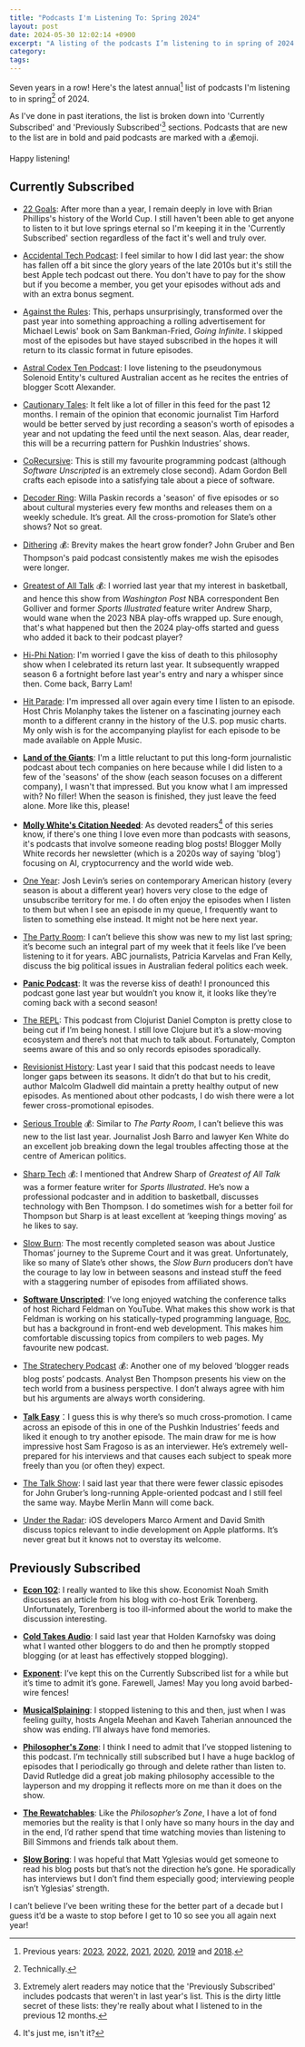 ```yaml
---
title: "Podcasts I'm Listening To: Spring 2024"
layout: post
date: 2024-05-30 12:02:14 +0900
excerpt: "A listing of the podcasts I’m listening to in spring of 2024."
category: 
tags: 
---
```


Seven years in a row! Here's the latest annual[^previous] list of podcasts I'm listening to in spring[^late] of 2024.

As I've done in past iterations, the list is broken down into 'Currently Subscribed' and 'Previously Subscribed'[^sections] sections. Podcasts that are new to the list are in bold and paid podcasts are marked with a 💰emoji.

Happy listening!

## Currently Subscribed

- [22 Goals](https://www.theringer.com/22-goals): After more than a year, I remain deeply in love with Brian Phillips's history of the World Cup. I still haven't been able to get anyone to listen to it but love springs eternal so I'm keeping it in the 'Currently Subscribed' section regardless of the fact it's well and truly over.

- [Accidental Tech Podcast](https://atp.fm/): I feel similar to how I did last year: the show has fallen off a bit since the glory years of the late 2010s but it's still the best Apple tech podcast out there. You don't have to pay for the show but if you become a member, you get your episodes without ads and with an extra bonus segment.

- [Against the Rules](https://atrpodcast.com/): This, perhaps unsurprisingly, transformed over the past year into something approaching a rolling advertisement for Michael Lewis' book on Sam Bankman-Fried, _Going Infinite_. I skipped most of the episodes but have stayed subscribed in the hopes it will return to its classic format in future episodes.

- [Astral Codex Ten Podcast](https://sscpodcast.libsyn.com/website): I love listening to the pseudonymous Solenoid Entity's cultured Australian accent as he  recites the entries of blogger Scott Alexander.

- [Cautionary Tales](http://timharford.com/articles/cautionarytales/): It felt like a lot of filler in this feed for the past 12 months. I remain of the opinion that economic journalist Tim Harford would be better served by just recording a season's worth of episodes a year and not updating the feed until the next season. Alas, dear reader, this will be a recurring pattern for Pushkin Industries’ shows.

- [CoRecursive](https://corecursive.com): This is still my favourite programming podcast (although _Software Unscripted_ is an extremely close second). Adam Gordon Bell crafts each episode into a satisfying tale about a piece of software.

- [Decoder Ring](https://slate.com/podcasts/decoder-ring): Willa Paskin records a 'season' of five episodes or so about cultural mysteries every few months and releases them on a weekly schedule. It’s great. All the cross-promotion for Slate’s other shows? Not so great.

- [Dithering](https://dithering.fm/) 💰: Brevity makes the heart grow fonder? John Gruber and Ben Thompson's paid podcast consistently makes me wish the episodes were longer.

- [Greatest of All Talk](https://greatestofalltalk.com) 💰: I worried last year that my interest in basketball, and hence this show from _Washington Post_ NBA correspondent Ben Golliver and former _Sports Illustrated_ feature writer Andrew Sharp, would wane when the 2023 NBA play-offs wrapped up. Sure enough, that's what happened but then the 2024 play-offs started and guess who added it back to their podcast player?

- [Hi-Phi Nation](https://hiphination.org): I'm worried I gave the kiss of death to this philosophy show when I celebrated its return last year. It subsequently wrapped season 6 a fortnight before last year's entry and nary a whisper since then. Come back, Barry Lam!

- [Hit Parade](https://slate.com/podcasts/hit-parade): I'm impressed all over again every time I listen to an episode. Host Chris Molanphy takes the listener on a fascinating journey each month to a different cranny in the history of the U.S. pop music charts. My only wish is for the accompanying playlist for each episode to be made available on Apple Music.

- [**Land of the Giants**](https://www.vox.com/land-of-the-giants-podcast): I'm a little reluctant to put this long-form journalistic podcast about tech companies on here because while I did listen to a few of the 'seasons' of the show (each season focuses on a different company), I wasn't that impressed. But you know what I am impressed with? No filler! When the season is finished, they just leave the feed alone. More like this, please! 

- [**Molly White's Citation Needed**](https://www.citationneeded.news/): As devoted readers[^me] of this series know, if there's one thing I love even more than podcasts with seasons, it's podcasts that involve someone reading blog posts! Blogger Molly White records her newsletter (which is a 2020s way of saying 'blog') focusing on AI, cryptocurrency and the world wide web.

- [One Year](https://slate.com/podcasts/one-year/): Josh Levin’s series on contemporary American history (every season is about a different year) hovers very close to the edge of unsubscribe territory for me. I do often enjoy the episodes when I listen to them but when I see an episode in my queue, I frequently want to listen to something else instead. It might not be here next year.

- [The Party Room](https://www.abc.net.au/radionational/programs/partyroom): I can’t believe this show was new to my list last spring; it’s become such an integral part of my week that it feels like I’ve been listening to it for years. ABC journalists, Patricia Karvelas and Fran Kelly, discuss the big political issues in Australian federal politics each week.

- [**Panic Podcast**](https://podcast.panic.com/): It was the reverse kiss of death! I pronounced this podcast gone last year but wouldn’t you know it, it looks like they’re coming back with a second season!

- [The REPL](https://www.therepl.net/): This podcast from Clojurist Daniel Compton is pretty close to being cut if I’m being honest. I still love Clojure but it’s a slow-moving ecosystem and there’s not that much to talk about. Fortunately, Compton seems aware of this and so only records episodes sporadically.

- [Revisionist History](https://revisionisthistory.com/): Last year I said that this podcast needs to leave longer gaps between its seasons. It didn’t do that but to his credit, author Malcolm Gladwell did maintain a pretty healthy output of new episodes. As mentioned about other podcasts, I do wish there were a lot fewer cross-promotional episodes.

- [Serious Trouble](https://serioustrouble.show/) 💰: Similar to _The Party Room_, I can’t believe this was new to the list last year. Journalist Josh Barro and lawyer Ken White do an excellent job breaking down the legal troubles affecting those at the centre of American politics.

- [Sharp Tech](https://sharptech.fm/) 💰: I mentioned that Andrew Sharp of _Greatest of All Talk_ was a former feature writer for _Sports Illustrated_. He’s now a professional podcaster and in addition to basketball, discusses technology with Ben Thompson. I do sometimes wish for a better foil for Thompson but Sharp is at least excellent at ‘keeping things moving’ as he likes to say.

- [Slow Burn](https://slate.com/podcasts/slow-burn): The most recently completed season was about Justice Thomas’ journey to the Supreme Court and it was great. Unfortunately, like so many of Slate’s other shows, the _Slow Burn_ producers don’t have the courage to lay low in between seasons and instead stuff the feed with a staggering number of episodes from affiliated shows.

- [**Software Unscripted**](https://feeds.acast.com/public/shows/software-unscripted): I’ve long enjoyed watching the conference talks of host Richard Feldman on YouTube. What makes this show work is that Feldman is working on his statically-typed programming language, [Roc](https://www.roc-lang.org), but has a background in front-end web development. This makes him comfortable discussing topics from compilers to web pages. My favourite new podcast.  

- [The Stratechery Podcast](https://stratechery.com) 💰: Another one of my beloved ‘blogger reads blog posts’ podcasts. Analyst Ben Thompson presents his view on the tech world from a business perspective. I don’t always agree with him but his arguments are always worth considering.

- [**Talk Easy**](https://talkeasypod.com)：I guess this is why there’s so much cross-promotion. I came across an episode of this in one of the Pushkin Industries’ feeds and liked it enough to try another episode. The main draw for me is how impressive host Sam Fragoso is as an interviewer. He’s extremely well-prepared for his interviews and that causes each subject to speak more freely than you (or often they) expect.

- [The Talk Show](https://daringfireball.net/thetalkshow/): I said last year that there were fewer classic episodes for John Gruber’s long-running Apple-oriented podcast and I still feel the same way. Maybe Merlin Mann will come back.

- [Under the Radar](https://www.relay.fm/radar): iOS developers Marco Arment and David Smith discuss topics relevant to indie development on Apple platforms. It’s never great but it knows not to overstay its welcome.

## Previously Subscribed

- [**Econ 102**](https://www.podpage.com/econ102/): I really wanted to like this show. Economist Noah Smith discusses an article from his blog with co-host Erik Torenberg. Unfortunately, Torenberg is too ill-informed about the world to make the discussion interesting.

- [**Cold Takes Audio**](https://coldtakesblog.podbean.com/): I said last year that Holden Karnofsky was doing what I wanted other bloggers to do and then he promptly stopped blogging (or at least has effectively stopped blogging).

- [**Exponent**](https://exponent.fm/): I’ve kept this on the Currently Subscribed list for a while but it’s time to admit it’s gone. Farewell, James! May you long avoid barbed-wire fences!

- [**MusicalSplaining**](https://twitter.com/musicalsplainin): I stopped listening to this and then, just when I was feeling guilty, hosts Angela Meehan and Kaveh Taherian announced the show was ending. I’ll always have fond memories.

- [**Philosopher's Zone**](https://www.abc.net.au/radionational/programs/philosopherszone/): I think I need to admit that I’ve stopped listening to this podcast. I’m technically still subscribed but I have a huge backlog of episodes that I periodically go through and delete rather than listen to. David Rutledge did a great job making philosophy accessible to the layperson and my dropping it reflects more on me than it does on the show.

- [**The Rewatchables**](https://www.theringer.com/the-rewatchables): Like the _Philosopher’s Zone_, I have a lot of fond memories but the reality is that I only have so many hours in the day and in the end, I’d rather spend that time watching movies than listening to Bill Simmons and friends talk about them.

- [**Slow Boring**](https://www.slowboring.com/): I was hopeful that Matt Yglesias would get someone to read his blog posts but that’s not the direction he’s gone. He sporadically has interviews but I don’t find them especially good; interviewing people isn’t Yglesias’ strength.

I can’t believe I’ve been writing these for the better part of a decade but I guess it’d be a waste to stop before I get to 10 so see you all again next year!

[^previous]: Previous years: [2023][], [2022][], [2021][], [2020][], [2019][] and [2018][].

[2023]: https://articles.inqk.net/2023/05/29/podcasts-spring-2023.html "Read 'Podcasts I'm Listening To: Spring 2023'"

[2022]: https://articles.inqk.net/2022/05/31/podcasts-spring-2022.html "Read 'Podcasts I'm Listening To: Spring 2022'"

[2021]: https://articles.inqk.net/2021/05/30/podcasts-spring-2021.html "Read 'Podcasts I'm Listening To: Spring 2021'"

[2020]: https://articles.inqk.net/2020/05/31/podcasts-spring-2020.html "Read 'Podcasts I'm Listening To: Spring 2020'"

[2019]: https://articles.inqk.net/2019/05/03/podcasts-spring-2019.html "Read 'Podcasts I'm Listening To: Spring 2019'"

[2018]: https://articles.inqk.net/2018/05/24/podcasts-spring-2018.html "Read 'Podcasts I'm Listening To: Spring 2018'"

[^late]: Technically.

[^sections]: Extremely alert readers may notice that the 'Previously Subscribed' includes podcasts that weren't in last year's list. This is the dirty little secret of these lists: they're really about what I listened to in the previous 12 months.

[^me]: It's just me, isn't it?

